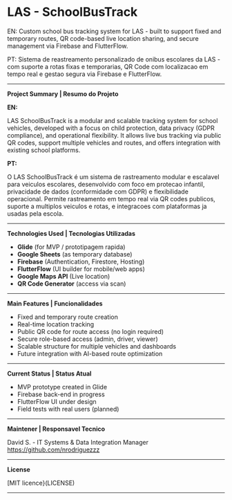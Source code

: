 # LAS - SchoolBusTrack

EN: Custom school bus tracking system for LAS - built to support fixed and temporary routes, QR code-based live location sharing, and secure management via Firebase and FlutterFlow.

PT: Sistema de reastreamento personalizado de onibus escolares da LAS - com suporte a rotas fixas e temporarias, QR Code com localizacao em tempo real e gestao segura via Firebase e FlutterFlow. 

---

**Project Summary | Resumo do Projeto**

**EN:**

LAS SchoolBusTrack is a modular and scalable tracking system for school vehicles, developed with a focus on child protection, data privacy (GDPR compliance), and operational flexibility. It allows live bus tracking via public QR codes, support multiple vehicles and routes, and offers integration with existing school platforms. 

**PT:**

O LAS SchoolBusTrack é um sistema de rastreamento modular e escalavel para veiculos escolares, desenvolvido com foco em protecao infantil, privacidade de dados (conformidade com GDPR) e flexibilidade operacional. Permite rastreamento em tempo real via QR codes publicos, suporte a multiplos veiculos e rotas, e integracoes com plataformas ja usadas pela escola. 

---

**Technologies Used | Tecnologias Utilizadas**

- **Glide** (for MVP / prototipagem rapida)
- **Google Sheets** (as temporary database)
- **Firebase** (Authentication, Firestore, Hosting)
- **FlutterFlow** (UI builder for mobile/web apps)
- **Google Maps API** (Live location)
- **QR Code Generator** (access via scan)

---

**Main Features | Funcionalidades**

- Fixed and temporary route creation
- Real-time location tracking
- Public QR code for route access (no login required)
- Secure role-based access (admin, driver, viewer)
- Scalable structure for multiple vehicles and dashboards
- Future integration with AI-based route optimization

---

**Current Status | Status Atual**

- MVP prototype created in Glide
- Firebase back-end in progress
- FlutterFlow UI under design
- Field tests with real users (planned)

---

**Maintener | Responsavel Tecnico**

David S. - IT Systems & Data Integration Manager
https://github.com/nrodriguezzz

---

**License**

[MIT licence}(LICENSE)

---


